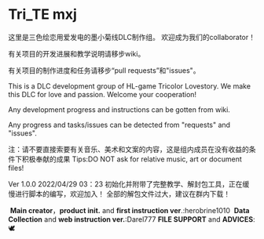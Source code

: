 # Tri_TE mxj

这里是三色绘恋用爱发电的墨小菊线DLC制作组。
欢迎成为我们的collaborator！

有关项目的开发进展和教学说明请移步wiki。

有关项目的制作进度和任务请移步“pull requests”和"issues"。

This is a DLC development group of HL-game Tricolor Lovestory.
We make this DLC for love and passion.
Welcome your cooperation!

Any development progress and instructions can be gotten from wiki.

Any progress and tasks/issues can be detected from "requests" and "issues".

注：请不要直接索要有关音乐、美术和文案的内容，这是组内成员在没有收益的条件下积极奉献的成果
Tips:DO NOT ask for relative music, art or document files! 

Ver 1.0.0 2022/04/29 03：23
	初始化并附带了完整教学、解封包工具，正在缓慢进行脚本的编写，欢迎加入！
	全部的解包文件过大，建议在群内下载！

​	**Main creator**，**product init.**  and **first instruction ver**.:herobrine1010
​    **Data Collection** and **web instruction ver.**:Darel777
​    **FILE SUPPORT** and **ADVICES**::dove:

